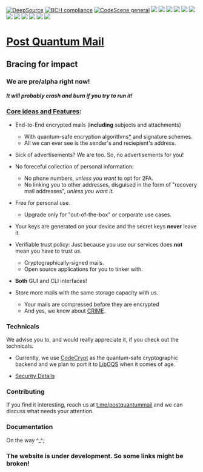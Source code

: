 [![DeepSource](https://deepsource.io/gh/swapravo/pqm-client.svg/?label=active+issues&show_trend=true&token=mJQDUDJX4znd6gm8uT9fJt6P)](https://deepsource.io/gh/swapravo/pqm-client/?ref=repository-badge)
[![BCH compliance](https://bettercodehub.com/edge/badge/swapravo/pqm-client?branch=master&token=4de897e2692de0da7e26e9520a915c76f58ebccd)](https://bettercodehub.com/)
[![CodeScene general](https://codescene.io/images/analyzed-by-codescene-badge.svg)](https://codescene.io/projects/10174)
![](https://img.shields.io/github/languages/count/swapravo/pqm-client)
[![](https://snyk.io/test/github/swapravo/pqm-client/badge.svg?targetFile=requirements.txt)](https://snyk.io/test/github/swapravo/pqm-client?targetFile=requirements.txt)
![](https://img.shields.io/librariesio/github/swapravo/pqm-client)
![](https://img.shields.io/github/repo-size/swapravo/pqm-client)
![](https://img.shields.io/tokei/lines/github/swapravo/pqm-client)
![](https://img.shields.io/github/downloads/swapravo/pqm-client/total)
![](https://img.shields.io/github/issues/swapravo/pqm-client)
![](https://img.shields.io/github/license/swapravo/pqm-client?color=green)
![](https://img.shields.io/github/forks/swapravo/pqm-client?style=plastic)
![](https://img.shields.io/website?url=https%3A%2F%2Fpostquantummail.com%2Fcontribute.html)
![](https://img.shields.io/github/commit-activity/m/swapravo/pqm-client)
![](https://img.shields.io/github/contributors/swapravo/pqm-client)


# [Post Quantum Mail](https://www.postquantummail.com)
## Bracing for impact

### We are pre/alpha right now!
##### **It will probably crash and burn if you try to run it!**


### [Core ideas and Features](https://postquantummail.com/features.html):

* End-to-End encrypted mails (**including** subjects and attachments)
  * With quantum-safe encryption algorithms[*](https://postquantummail.com/security.html) and signature schemes.
  * All we can ever see	is the sender's and reciepient's address.

* Sick of advertisements? We are too. So, no advertisements for you!

* No foreceful collection of personal information:
  * No phone numbers, *unless you want* to opt for 2FA.
  * No linking you to other addresses, disguised in the form of "recovery mail addresses", *unless you want it.*

* Free for personal use.
  * Upgrade only for "out-of-the-box" or corporate use cases.

* Your keys are generated on your device and the secret keys **never** leave it.

* Verifiable trust policy: Just because you use our services does **not** mean you have to trust *us*.
	* Cryptographically-signed mails.
	* Open source applications for you to tinker with.

* **Both** GUI and CLI interfaces!

* Store more mails with the same storage capacity with us.
    * Your mails are compressed before they are encrypted
    * And yes, we know about [CRIME](https://en.wikipedia.org/wiki/CRIME).

### Technicals

We advise you to, and would really appreciate it, if you check out the technicals.

* Currently, we use [CodeCrypt](https://github.com/exaexa/codecrypt) as the quantum-safe cryptographic backend and we plan to port it to [LibOQS](https://github.com/open-quantum-safe/liboqs) when it comes of age.

* [Security Details](https://postquantummail.com/security.html)

### Contributing

If you find it interesting, reach us at [t.me/postquantummail](t.me/postquantummail) and we can discuss what needs your attention.

### Documentation

On the way ^_^;

### The website is under development. So some links might be broken!
